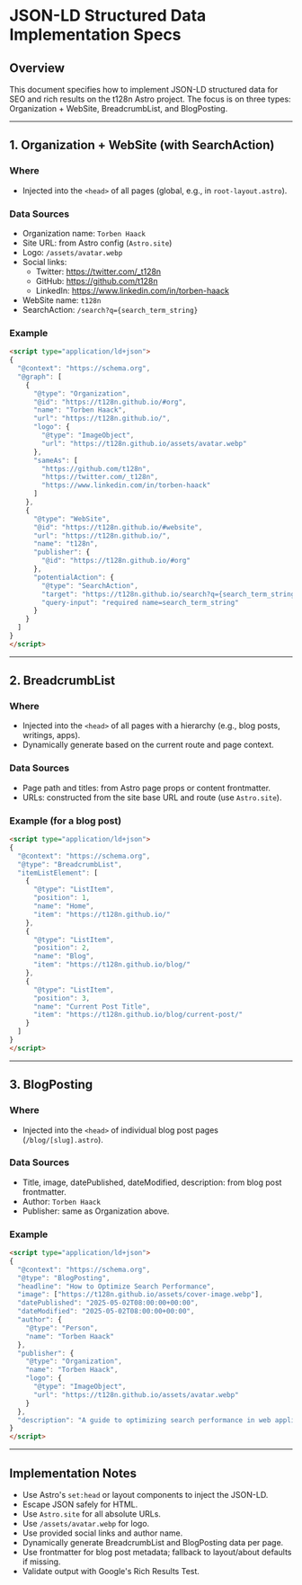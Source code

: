 # JSON-LD Structured Data Implementation Specs

## Overview
This document specifies how to implement JSON-LD structured data for SEO and rich results on the t128n Astro project. The focus is on three types: Organization + WebSite, BreadcrumbList, and BlogPosting.

---


## 1. Organization + WebSite (with SearchAction)

### Where
- Injected into the `<head>` of all pages (global, e.g., in `root-layout.astro`).

### Data Sources
- Organization name: `Torben Haack`
- Site URL: from Astro config (`Astro.site`)
- Logo: `/assets/avatar.webp`
- Social links:
  - Twitter: https://twitter.com/_t128n
  - GitHub: https://github.com/t128n
  - LinkedIn: https://www.linkedin.com/in/torben-haack
- WebSite name: `t128n`
- SearchAction: `/search?q={search_term_string}`

### Example
```html
<script type="application/ld+json">
{
  "@context": "https://schema.org",
  "@graph": [
    {
      "@type": "Organization",
      "@id": "https://t128n.github.io/#org",
      "name": "Torben Haack",
      "url": "https://t128n.github.io/",
      "logo": {
        "@type": "ImageObject",
        "url": "https://t128n.github.io/assets/avatar.webp"
      },
      "sameAs": [
        "https://github.com/t128n",
        "https://twitter.com/_t128n",
        "https://www.linkedin.com/in/torben-haack"
      ]
    },
    {
      "@type": "WebSite",
      "@id": "https://t128n.github.io/#website",
      "url": "https://t128n.github.io/",
      "name": "t128n",
      "publisher": {
        "@id": "https://t128n.github.io/#org"
      },
      "potentialAction": {
        "@type": "SearchAction",
        "target": "https://t128n.github.io/search?q={search_term_string}",
        "query-input": "required name=search_term_string"
      }
    }
  ]
}
</script>
```

---


## 2. BreadcrumbList

### Where
- Injected into the `<head>` of all pages with a hierarchy (e.g., blog posts, writings, apps).
- Dynamically generate based on the current route and page context.

### Data Sources
- Page path and titles: from Astro page props or content frontmatter.
- URLs: constructed from the site base URL and route (use `Astro.site`).

### Example (for a blog post)
```html
<script type="application/ld+json">
{
  "@context": "https://schema.org",
  "@type": "BreadcrumbList",
  "itemListElement": [
    {
      "@type": "ListItem",
      "position": 1,
      "name": "Home",
      "item": "https://t128n.github.io/"
    },
    {
      "@type": "ListItem",
      "position": 2,
      "name": "Blog",
      "item": "https://t128n.github.io/blog/"
    },
    {
      "@type": "ListItem",
      "position": 3,
      "name": "Current Post Title",
      "item": "https://t128n.github.io/blog/current-post/"
    }
  ]
}
</script>
```

---


## 3. BlogPosting

### Where
- Injected into the `<head>` of individual blog post pages (`/blog/[slug].astro`).

### Data Sources
- Title, image, datePublished, dateModified, description: from blog post frontmatter.
- Author: `Torben Haack`
- Publisher: same as Organization above.

### Example
```html
<script type="application/ld+json">
{
  "@context": "https://schema.org",
  "@type": "BlogPosting",
  "headline": "How to Optimize Search Performance",
  "image": ["https://t128n.github.io/assets/cover-image.webp"],
  "datePublished": "2025-05-02T08:00:00+00:00",
  "dateModified": "2025-05-02T08:00:00+00:00",
  "author": {
    "@type": "Person",
    "name": "Torben Haack"
  },
  "publisher": {
    "@type": "Organization",
    "name": "Torben Haack",
    "logo": {
      "@type": "ImageObject",
      "url": "https://t128n.github.io/assets/avatar.webp"
    }
  },
  "description": "A guide to optimizing search performance in web applications."
}
</script>
```

---

## Implementation Notes
- Use Astro's `set:head` or layout components to inject the JSON-LD.
- Escape JSON safely for HTML.
- Use `Astro.site` for all absolute URLs.
- Use `/assets/avatar.webp` for logo.
- Use provided social links and author name.
- Dynamically generate BreadcrumbList and BlogPosting data per page.
- Use frontmatter for blog post metadata; fallback to layout/about defaults if missing.
- Validate output with Google's Rich Results Test.

